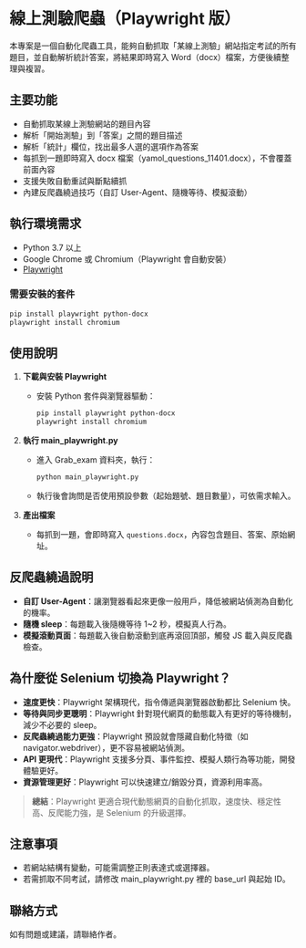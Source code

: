 # 線上測驗爬蟲（Playwright 版）

本專案是一個自動化爬蟲工具，能夠自動抓取「某線上測驗」網站指定考試的所有題目，並自動解析統計答案，將結果即時寫入 Word（docx）檔案，方便後續整理與複習。

## 主要功能
- 自動抓取某線上測驗網站的題目內容
- 解析「開始測驗」到「答案」之間的題目描述
- 解析「統計」欄位，找出最多人選的選項作為答案
- 每抓到一題即時寫入 docx 檔案（yamol_questions_11401.docx），不會覆蓋前面內容
- 支援失敗自動重試與斷點續抓
- 內建反爬蟲繞過技巧（自訂 User-Agent、隨機等待、模擬滾動）

## 執行環境需求
- Python 3.7 以上
- Google Chrome 或 Chromium（Playwright 會自動安裝）
- [Playwright](https://playwright.dev/python/)

### 需要安裝的套件
```bash
pip install playwright python-docx
playwright install chromium
```

## 使用說明
1. **下載與安裝 Playwright**
   - 安裝 Python 套件與瀏覽器驅動：
     ```bash
     pip install playwright python-docx
     playwright install chromium
     ```

2. **執行 main_playwright.py**
   - 進入 Grab_exam 資料夾，執行：
     ```bash
     python main_playwright.py
     ```
   - 執行後會詢問是否使用預設參數（起始題號、題目數量），可依需求輸入。

3. **產出檔案**
   - 每抓到一題，會即時寫入 `questions.docx`，內容包含題目、答案、原始網址。

## 反爬蟲繞過說明
- **自訂 User-Agent**：讓瀏覽器看起來更像一般用戶，降低被網站偵測為自動化的機率。
- **隨機 sleep**：每題載入後隨機等待 1~2 秒，模擬真人行為。
- **模擬滾動頁面**：每題載入後自動滾動到底再滾回頂部，觸發 JS 載入與反爬蟲檢查。

## 為什麼從 Selenium 切換為 Playwright？
- **速度更快**：Playwright 架構現代，指令傳遞與瀏覽器啟動都比 Selenium 快。
- **等待與同步更聰明**：Playwright 針對現代網頁的動態載入有更好的等待機制，減少不必要的 sleep。
- **反爬蟲繞過能力更強**：Playwright 預設就會隱藏自動化特徵（如 navigator.webdriver），更不容易被網站偵測。
- **API 更現代**：Playwright 支援多分頁、事件監控、模擬人類行為等功能，開發體驗更好。
- **資源管理更好**：Playwright 可以快速建立/銷毀分頁，資源利用率高。

> **總結**：Playwright 更適合現代動態網頁的自動化抓取，速度快、穩定性高、反爬能力強，是 Selenium 的升級選擇。

## 注意事項
- 若網站結構有變動，可能需調整正則表達式或選擇器。
- 若需抓取不同考試，請修改 main_playwright.py 裡的 base_url 與起始 ID。

## 聯絡方式
如有問題或建議，請聯絡作者。 